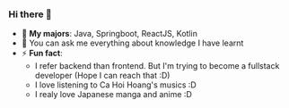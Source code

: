 ### Hi there 👋

- 🌱 **My majors**: Java, Springboot, ReactJS, Kotlin
- 💬 You can ask me everything about knowledge I have learnt
- ⚡ **Fun fact**:
  - I refer backend than frontend. But I'm trying to become a fullstack developer (Hope I can reach that :D)
  - I love listening to Ca Hoi Hoang's musics :D
  - I realy love Japanese manga and anime :D
